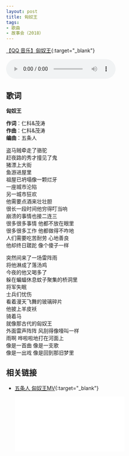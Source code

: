 ```yaml
---
layout: post
title: 匈奴王
tags:
- 歌曲
- 故事会（2018）
---
```


[【QQ 音乐】匈奴王](https://y.qq.com/n/yqq/song/002ycC9C3GBoZi.html){:target="_blank"}

<audio controls autoplay loop  src="https://onedrive.gimhoy.com/1drv/aHR0cHM6Ly8xZHJ2Lm1zL3UvcyFBbXVjeFU4NF9vc3NoRHM4VmVUSUxCSWl2VkFt.flac">
您的浏览器不支持 audio 标签。
</audio>

## 歌词

**匈奴王**

**作词**：仁科&茂涛  
**作曲**：仁科&茂涛  
**编曲**：五条人

盗马贼牵走了骆驼  
赶夜路的秀才撞见了鬼  
猪漂上大街  
鱼游进屋里  
祖屋已坍塌像一颗烂牙  
一座城市沦陷  
另一城市狂欢  
他需要点酒来壮壮胆  
很长一段时间他穷得叮当响  
崩溃的事情也接二连三  
很多很多事情 他都不放在眼里  
很多很多工作 他都做得不咋地  
人们需要吃苦耐劳 心地善良  
他却终日蹉跎 像个傻子一样

突然间来了一场雷阵雨  
将他淋成了落汤鸡  
今夜的他又喝多了  
躲在蝙蝠休息蚊子聚集的桥洞里  
将军失眠  
士兵们忧伤  
看着漫天飞舞的玻璃碎片  
他披上羊皮袄  
骑着马  
就像那古代的匈奴王  
外面雷声阵阵 风刮得像嚎叫一样  
雨啊 哗啦啦地打在河面上  
像是一首曲 像是一支歌  
像是一出戏 像是回到那旧梦里

## 相关链接

- [五条人 匈奴王MV](https://www.bilibili.com/video/BV11i4y1M7rt?p=4){:target="_blank"}

  <div class="iframe-container"><iframe class="responsive-iframe" src="//player.bilibili.com/player.html?aid=541976048&bvid=BV11i4y1M7rt&cid=228815784&page=4" frameborder="no" allowfullscreen="true"></iframe></div>
